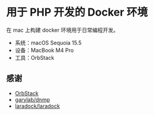 # 用于 PHP 开发的 Docker 环境

在 mac 上构建 docker 环境用于日常编程开发。

* 系统：macOS Sequoia 15.5
* 设备：MacBook M4 Pro
* 工具：OrbStack

## 感谢

* [OrbStack](https://orbstack.dev/)
* [garylab/dnmp](https://github.com/garylab/dnmp)
* [laradock/laradock](https://github.com/laradock/laradock)